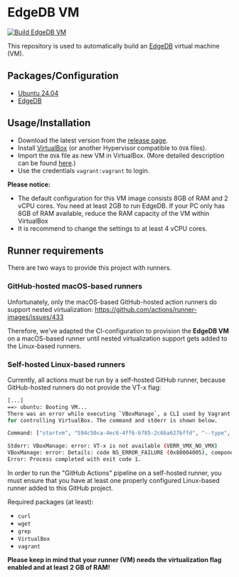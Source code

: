 # EdgeDB VM

[![Build EdgeDB VM](https://github.com/maxkratz/edgedb-vm/actions/workflows/vagrant-up.yml/badge.svg?branch=main&event=push)](https://github.com/maxkratz/edgedb-vm/actions/workflows/vagrant-up.yml)

This repository is used to automatically build an [EdgeDB](https://www.edgedb.com/) virtual machine (VM).


## Packages/Configuration

- [Ubuntu 24.04](https://app.vagrantup.com/gusztavvargadr/boxes/xubuntu-desktop-2404-lts)
- [EdgeDB](https://www.edgedb.com/)


## Usage/Installation

- Download the latest version from the [release page](https://github.com/maxkratz/edgedb-vm/releases/latest).
- Install [VirtualBox](https://www.virtualbox.org/) (or another Hypervisor compatible to `OVA` files).
- Import the `OVA` file as new VM in VirtualBox. (More detailed description can be found [here](https://docs.oracle.com/cd/E26217_01/E26796/html/qs-import-vm.html).)
- Use the credentials `vagrant:vagrant` to login.

**Please notice:**
- The default configuration for this VM image consists 8GB of RAM and 2 vCPU cores.
You need at least 2GB to run EdgeDB. If your PC only has 8GB of RAM available, reduce the RAM capacity of the VM within VirtualBox
- It is recommend to change the settings to at least 4 vCPU cores.


## Runner requirements

There are two ways to provide this project with runners.

### GitHub-hosted macOS-based runners

Unfortunately, only the macOS-based GitHub-hosted action runners do support nested virtualization: https://github.com/actions/runner-images/issues/433

Therefore, we've adapted the CI-configuration to provision the **EdgeDB VM** on a macOS-based runner until nested virtualization support gets added to the Linux-based runners.

### Self-hosted Linux-based runners

Currently, all actions must be run by a self-hosted GitHub runner, because GitHub-hosted runners do not provide the VT-x flag:
```bash
[...]
==> ubuntu: Booting VM...
There was an error while executing `VBoxManage`, a CLI used by Vagrant
for controlling VirtualBox. The command and stderr is shown below.

Command: ["startvm", "594c50ca-4ec6-4ff6-b785-2c6ba627bffd", "--type", "headless"]

Stderr: VBoxManage: error: VT-x is not available (VERR_VMX_NO_VMX)
VBoxManage: error: Details: code NS_ERROR_FAILURE (0x80004005), component ConsoleWrap, interface IConsole
Error: Process completed with exit code 1.
```

In order to run the "GitHub Actions" pipeline on a self-hosted runner, you must ensure that you have at least one properly configured Linux-based runner added to this GitHub project.

Required packages (at least):
- `curl`
- `wget`
- `grep`
- `VirtualBox`
- `vagrant`

**Please keep in mind that your runner (VM) needs the virtualization flag enabled and at least 2 GB of RAM!**
